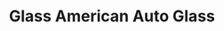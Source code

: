 ---
title: "Glass American Auto Glass"
url: /endicott/glass-american-auto-glass/
shop: car repair
---